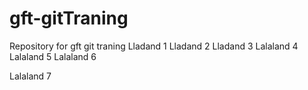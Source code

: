 # gft-gitTraning
Repository for gft git traning
Lladand 1
Lladand 2
Lladand 3
Lalaland 4
Lalaland 5
Lalaland 6

Lalaland 7